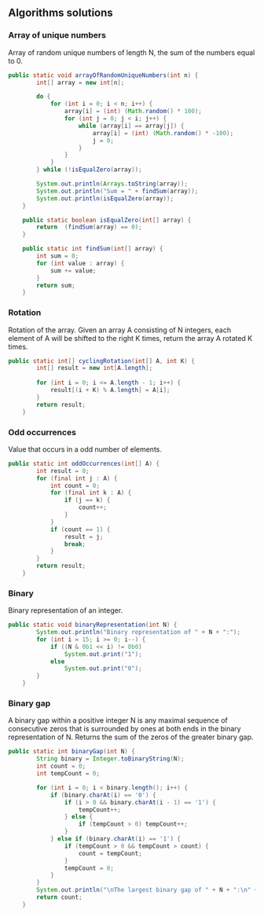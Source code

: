##   Algorithms solutions


###   Array of unique numbers

  Array of random unique numbers of length N, the sum of the numbers equal to 0.

```java
public static void arrayOfRandomUniqueNumbers(int n) {
        int[] array = new int[n];

        do {
            for (int i = 0; i < n; i++) {
                array[i] = (int) (Math.random() * 100);
                for (int j = 0; j < i; j++) {
                    while (array[i] == array[j]) {
                        array[i] = (int) (Math.random() * -100);
                        j = 0;
                    }
                }
            }
        } while (!isEqualZero(array));

        System.out.println(Arrays.toString(array));
        System.out.println("Sum = " + findSum(array));
        System.out.println(isEqualZero(array));
    }

    public static boolean isEqualZero(int[] array) {
        return  (findSum(array) == 0);
    }

    public static int findSum(int[] array) {
        int sum = 0;
        for (int value : array) {
            sum += value;
        }
        return sum;
    }
```
 
  
###   Rotation
  Rotation of the array.
  Given an array A consisting of N integers, each element of A will be shifted to the right K times, return the array A rotated K times.  
  
```java
public static int[] cyclingRotation(int[] A, int K) {
        int[] result = new int[A.length];
        
        for (int i = 0; i <= A.length - 1; i++) {
            result[(i + K) % A.length] = A[i];
        }       
        return result;
    }
```
 
 
###   Odd occurrences
  Value that occurs in a odd number of elements.
  
```java
public static int oddOccurrences(int[] A) {
        int result = 0;
        for (final int j : A) {
            int count = 0;
            for (final int k : A) {
                if (j == k) {
                    count++;
                }
            }
            if (count == 1) {
                result = j;
                break;
            }
        }
        return result;
    }
```
###   Binary
  Binary representation of an integer.
 
```java
public static void binaryRepresentation(int N) {
        System.out.println("Binary representation of " + N + ":");
        for (int i = 15; i >= 0; i--) {
            if ((N & 0b1 << i) != 0b0)
                System.out.print("1");
            else
                System.out.print("0");
        }
    }
```
 
###   Binary gap 
  A binary gap within a positive integer N is any maximal sequence of consecutive zeros that is surrounded by ones at both ends in the binary representation of N.
    Returns the sum of the zeros of the greater binary gap.
 
```java
public static int binaryGap(int N) {
        String binary = Integer.toBinaryString(N);
        int count = 0;
        int tempCount = 0;

        for (int i = 0; i < binary.length(); i++) {
            if (binary.charAt(i) == '0') {
                if (i > 0 && binary.charAt(i - 1) == '1') {
                    tempCount++;
                } else {
                    if (tempCount > 0) tempCount++;
                }
            } else if (binary.charAt(i) == '1') {
                if (tempCount > 0 && tempCount > count) {
                    count = tempCount;
                }
                tempCount = 0;
            }
        }
        System.out.println("\nThe largest binary gap of " + N + ":\n" + count);
        return count;
    }
```


 

